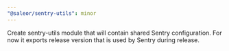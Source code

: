 ```yaml
---
"@saleor/sentry-utils": minor
---
```


Create sentry-utils module that will contain shared Sentry configuration. For now it exports release version that is used by Sentry during release.
